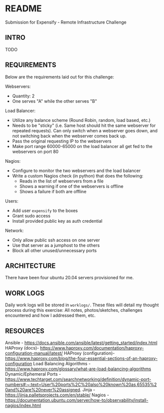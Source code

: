 # README

Submission for Expensify - Remote Infrastructure Challenge
## INTRO

TODO

## REQUIREMENTS

Below are the requirements laid out for this challenge:

Webservers:
- Quantity: 2
- One serves "A" while the other serves "B"

Load Balancer:
- Utilize any balance scheme (Round Robin, random, load based, etc.)
- Needs to be "sticky" (i.e. Same host should hit the same webserver for repeated requests).  Can only switch when a webserver goes down, and not switching back when the webserver comes back up.
- Pass the original requesting IP to the webservers
- Make port range 60000-65000 on the load balancer all get fed to the webservers on port 80

Nagios:
- Configure to monitor the two webservers and the load balancer
- Write a custom Nagios check (in python) that does the following:
    - Reads in the list of webservers from a file
    - Shows a warning if one of the webservers is offline
    - Shows a failure if both are offline

Users:
- Add user `expensify` to the boxes
- Grant sudo access
- Install provided public key as auth credential

Network:
- Only allow public ssh access on one server
- Use that server as a jumphost to the others 
- Block all other unused/unnecessary ports


## ARCHITECTURE

There have been four ubuntu 20.04 servers provisioned for me.

<INSERT TABLE HERE WITH IPs AND THEIR PURPOSE>

<INSERT ARCHITECTURE DIAGRAM>

## WORK LOGS

Daily work logs will be stored in `worklogs/`.  These files will detail my thought process during this exercise: All notes, photos/sketches, challenges encountered and how I addressed them, etc.  

## RESOURCES
Ansible - https://docs.ansible.com/ansible/latest/getting_started/index.html
HAProxy (docs)- https://www.haproxy.com/documentation/haproxy-configuration-manual/latest/
HAProxy (configuration)- https://www.haproxy.com/blog/the-four-essential-sections-of-an-haproxy-configuration
Load Balancing Algorithms - https://www.haproxy.com/glossary/what-are-load-balancing-algorithms
Dynamic/Ephemeral Ports - https://www.techtarget.com/searchnetworking/definition/dynamic-port-numbers#:~:text=User%20ports%2C%20also%20known%20as,65535%20and%20are%20never%20assigned.
Jinja - https://jinja.palletsprojects.com/en/stable/
Nagios - https://documentation.ubuntu.com/server/how-to/observability/install-nagios/index.html